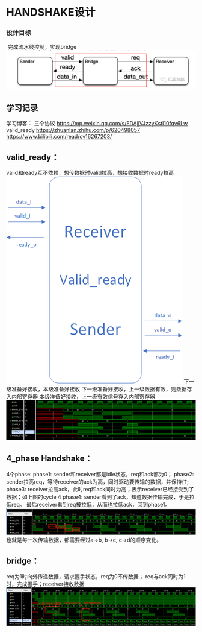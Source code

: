 # HANDSHAKE设计

### 设计目标
​	完成流水线控制，实现bridge
![alt text](image.png)
## 学习记录
学习博客：
三个协议
https://mp.weixin.qq.com/s/EDAjjVJzzyKstI10fqv6Lw
valid_ready
https://zhuanlan.zhihu.com/p/620498057
https://www.bilibili.com/read/cv16267203/
## valid_ready：
valid和ready互不依赖，想传数据时valid拉高，想接收数据时ready拉高
![alt text](fa33bf5b9220b5caff2da17882f2ac3.png)
下一级准备好接收，本级准备好接收
下一级准备好接收，上一级数据有效，则数据存入内部寄存器
本级准备好接收，上一级有效信号存入内部寄存器
![alt text](1.png)
## 4_phase Handshake：
4个phase:
phase1: sender和receiver都是idle状态，req和ack都为0；
phase2:  sender拉高req，等待receiver的ack为高，同时驱动要传输的数据，并保持住; 
phase3: receiver拉高ack，此时req和ack同时为高；表示receiver已经接受到了数据；如上图的cycle 4
phase4: sender看到了ack，知道数据传输完成，于是拉低req。
最后receiver看到req被拉低，从而也拉低ack，回到phase1。
![alt text](2.png)
也就是每一次传输数据，都需要经过a->b, b->c, c->d的顺序变化。
## bridge：
req为1时向外传递数据，请求握手状态，req为0不传数据；
req与ack同时为1时，完成握手；receiver接收数据
![alt text](3.png)
